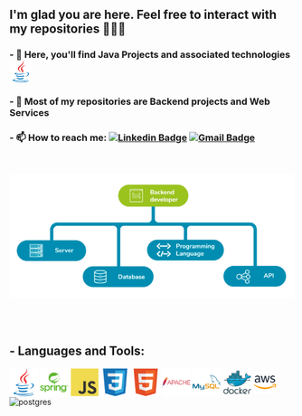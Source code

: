 ## I'm glad you are here. Feel free to interact with my repositories 🧑🏻‍💻


### - 🌱 Here, you'll find Java Projects and associated technologies <img align="center" alt="" height="40" width="40" src="https://raw.githubusercontent.com/devicons/devicon/master/icons/java/java-original.svg">


### - 🌱 Most of my repositories are Backend projects and Web Services


### - 📫 How to reach me:  [![Linkedin Badge](https://img.shields.io/badge/-LinkedIn-blue?style=flat-square&logo=Linkedin&logoColor=white&link=https://www.linkedin.com/in/leoabrantesmelo/)](https://www.linkedin.com/in/leoabrantesmelo/) [![Gmail Badge](https://img.shields.io/badge/-Gmail-c14438?style=flat&logo=Gmail&logoColor=white&link=mailto:rebeccamanzi@gmail.com)](mailto:leoabrantesmelo@gmail.com)

<br />

![Login](https://github.com/leoabrantes/leoabrantes/blob/main/desenvolvimento-backend-768x337.png)

<br />

<div style="display: inline_block"><br>


## - Languages and Tools: 
 <img align="center" alt="Java" height="50" width="50" src="https://raw.githubusercontent.com/devicons/devicon/master/icons/java/java-original.svg">        
 <img align="center" alt="Spring" height="50" width="50" src="https://raw.githubusercontent.com/devicons/devicon/master/icons/spring/spring-original-wordmark.svg">
 <img align="center" alt="JS" height="50" width="50" src="https://raw.githubusercontent.com/devicons/devicon/master/icons/javascript/javascript-original.svg">
 <img align="center" alt="CSS3" height="50" width="50" src="https://raw.githubusercontent.com/devicons/devicon/master/icons/css3/css3-original.svg">            
 <img align="center" alt="html" height="50" width="50" src="https://raw.githubusercontent.com/devicons/devicon/master/icons/html5/html5-original.svg"> 
 <img align="center" alt="apache" height="50" width="50" src="https://raw.githubusercontent.com/devicons/devicon/master/icons/apache/apache-original-wordmark.svg">     
 <img align="center" alt="MySql" height="50" width="50" src="https://raw.githubusercontent.com/devicons/devicon/master/icons/mysql/mysql-original-wordmark.svg">
 <img align="center" alt="Doker" height="50" width="50" src="https://raw.githubusercontent.com/devicons/devicon/master/icons/docker/docker-original-wordmark.svg">
 <img src="https://raw.githubusercontent.com/devicons/devicon/master/icons/amazonwebservices/amazonwebservices-original-wordmark.svg" align="center" alt="aws" width="40" height="40"/>
 <img align="center" alt="postgres" height="50" width="50" src="https://user-images.githubusercontent.com/24623425/36042969-f87531d4-0d8a-11e8-9dee-e87ab8c6a9e3.png">
 </div>


<br />
<br />
